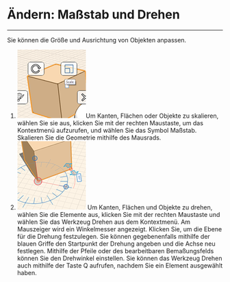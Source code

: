 

# Ändern: Maßstab und Drehen

---

Sie können die Größe und Ausrichtung von Objekten anpassen.

1. ![](Images/GUID-AB446385-86F1-45AC-8261-8DB397A4C45B-low.png)Um Kanten, Flächen oder Objekte zu skalieren, wählen Sie sie aus, klicken Sie mit der rechten Maustaste, um das Kontextmenü aufzurufen, und wählen Sie das Symbol Maßstab. Skalieren Sie die Geometrie mithilfe des Mausrads.
2. ![](Images/GUID-F1520AC1-91F0-4223-8111-B8224086DBC3-low.png) Um Kanten, Flächen und Objekte zu drehen, wählen Sie die Elemente aus, klicken Sie mit der rechten Maustaste und wählen Sie das Werkzeug Drehen aus dem Kontextmenü. Am Mauszeiger wird ein Winkelmesser angezeigt. Klicken Sie, um die Ebene für die Drehung festzulegen. Sie können gegebenenfalls mithilfe der blauen Griffe den Startpunkt der Drehung angeben und die Achse neu festlegen. Mithilfe der Pfeile oder des bearbeitbaren Bemaßungsfelds können Sie den Drehwinkel einstellen. Sie können das Werkzeug Drehen auch mithilfe der Taste Q aufrufen, nachdem Sie ein Element ausgewählt haben.

